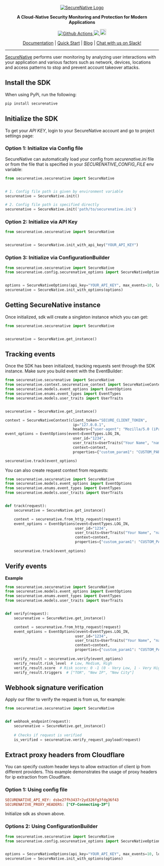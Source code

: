<p align="center">
  <a href="https://www.securenative.com"><img src="https://user-images.githubusercontent.com/45174009/77826512-f023ed80-7120-11ea-80e0-58aacde0a84e.png" alt="SecureNative Logo"/></a>
</p>

<p align="center">
  <b>A Cloud-Native Security Monitoring and Protection for Modern Applications</b>
</p>
<p align="center">
  <a href="https://github.com/securenative/securenative-python">
    <img alt="Github Actions" src="https://github.com/securenative/securenative-python/workflows/CI/badge.svg">
  </a>
  <a href="https://codecov.io/gh/securenative/securenative-python">
    <img src="https://codecov.io/gh/securenative/securenative-python/branch/master/graph/badge.svg" />
  </a>
  <a href="https://pypi.org/project/securenative/">
    <img src="https://img.shields.io/pypi/pyversions/securenative" alt="python version" height="20">
  </a>
</p>
<p align="center">
  <a href="https://docs.securenative.com">Documentation</a> |
  <a href="https://docs.securenative.com/quick-start">Quick Start</a> |
  <a href="https://blog.securenative.com">Blog</a> |
  <a href="">Chat with us on Slack!</a>
</p>
<hr/>


[SecureNative](https://www.securenative.com/) performs user monitoring by analyzing user interactions with your application and various factors such as network, devices, locations and access patterns to stop and prevent account takeover attacks.


## Install the SDK

When using PyPi, run the following:
```bash
pip install securenative
```

## Initialize the SDK

To get your *API KEY*, login to your SecureNative account and go to project settings page:

### Option 1: Initialize via Config file
SecureNative can automatically load your config from *securenative.ini* file or from the file that is specified in your *SECURENATIVE_CONFIG_FILE* env variable:

```python
from securenative.securenative import SecureNative


# 1. Config file path is given by environment variable 
securenative = SecureNative.init()

# 2. Config file path is specified directly
securenative = SecureNative.init('path/to/securenative.ini')
```
### Option 2: Initialize via API Key

```python
from securenative.securenative import SecureNative


securenative = SecureNative.init_with_api_key("YOUR_API_KEY")
```

### Option 3: Initialize via ConfigurationBuilder
```python
from securenative.securenative import SecureNative
from securenative.config.securenative_options import SecureNativeOptions


options = SecureNativeOptions(api_key="YOUR_API_KEY", max_events=10, log_level="ERROR")
securenative = SecureNative.init_with_options(options)
```

## Getting SecureNative instance
Once initialized, sdk will create a singleton instance which you can get: 
```python
from securenative.securenative import SecureNative


securenative = SecureNative.get_instance()
```

## Tracking events

Once the SDK has been initialized, tracking requests sent through the SDK
instance. Make sure you build event with the EventBuilder:

 ```python
from securenative.securenative import SecureNative
from securenative.context.securenative_context import SecureNativeContext
from securenative.models.event_options import EventOptions
from securenative.enums.event_types import EventTypes
from securenative.models.user_traits import UserTraits


securenative = SecureNative.get_instance()

context = SecureNativeContext(client_token="SECURE_CLIENT_TOKEN",
                                ip="127.0.0.1", 
                                headers={"user-agent": "Mozilla/5.0 (iPad; U; CPU OS 3_2_1 like Mac OS X; en-us) AppleWebKit/531.21.10 (KHTML, like Gecko) Mobile/7B405"})
event_options = EventOptions(event=EventTypes.LOG_IN,
                                user_id="1234",
                                user_traits=UserTraits("Your Name", "name@gmail.com", "+1234567890"),
                                context=context,
                                properties={"custom_param1": "CUSTOM_PARAM_VALUE", "custom_param2": True, "custom_param3": 3})

securenative.track(event_options)
 ```

You can also create request context from requests:

```python
from securenative.securenative import SecureNative
from securenative.models.event_options import EventOptions
from securenative.enums.event_types import EventTypes
from securenative.models.user_traits import UserTraits


def track(request):
    securenative = SecureNative.get_instance()

    context = securenative.from_http_request(request)
    event_options = EventOptions(event=EventTypes.LOG_IN,
                                user_id="1234",
                                user_traits=UserTraits("Your Name", "name@gmail.com", "+1234567890"),
                                context=context,
                                properties={"custom_param1": "CUSTOM_PARAM_VALUE", "custom_param2": True, "custom_param3": 3})
    
    securenative.track(event_options)
```

## Verify events

**Example**

```python
from securenative.securenative import SecureNative
from securenative.models.event_options import EventOptions
from securenative.enums.event_types import EventTypes
from securenative.models.user_traits import UserTraits


def verify(request):
    securenative = SecureNative.get_instance()

    context = securenative.from_http_request(request)
    event_options = EventOptions(event=EventTypes.LOG_IN,
                                user_id="1234",
                                user_traits=UserTraits("Your Name", "name@gmail.com", "+1234567890"),
                                context=context,
                                properties={"custom_param1": "CUSTOM_PARAM_VALUE", "custom_param2": True, "custom_param3": 3})
    
    verify_result = securenative.verify(event_options)
    verify_result.risk_level  # Low, Medium, High
    verify_result.score  # Risk score: 0 -1 (0 - Very Low, 1 - Very High)
    verify_result.triggers  # ["TOR", "New IP", "New City"]
```

## Webhook signature verification

Apply our filter to verify the request is from us, for example:

```python
from securenative.securenative import SecureNative


def webhook_endpoint(request):
    securenative = SecureNative.get_instance()
    
    # Checks if request is verified
    is_verified = securenative.verify_request_payload(request)
 ```
    
## Extract proxy headers from Cloudflare

You can specify custom header keys to allow extraction of client ip from different providers.
This example demonstrates the usage of proxy headers for ip extraction from Cloudflare.

### Option 1: Using config file
```ini
SECURENATIVE_API_KEY: dsbe27fh3437r2yd326fg3fdg36f43
SECURENATIVE_PROXY_HEADERS: ["CF-Connecting-IP"]
```

Initialize sdk as shown above.

### Options 2: Using ConfigurationBuilder

```python
from securenative.securenative import SecureNative
from securenative.config.securenative_options import SecureNativeOptions


options = SecureNativeOptions(api_key="YOUR_API_KEY", max_events=10, log_level="ERROR", proxy_headers=['CF-Connecting-IP'])
securenative = SecureNative.init_with_options(options)
```